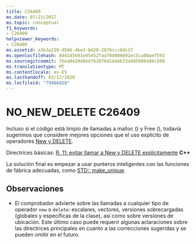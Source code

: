 ```yaml
---
title: C26409
ms.date: 07/21/2017
ms.topic: conceptual
f1_keywords:
- C26409
helpviewer_keywords:
- C26409
ms.assetid: a3b3a229-d566-4be3-bd28-2876ccc8dc37
ms.openlocfilehash: 8d4145691e95452faa70d086691ec5ca88aef593
ms.sourcegitcommit: 7bea0420d0e476287641edeb33a9d5689a98cb98
ms.translationtype: MT
ms.contentlocale: es-ES
ms.lasthandoff: 02/17/2020
ms.locfileid: "79466818"
---
```

# <a name="c26409-no_new_delete"></a>NO_NEW_DELETE C26409

Incluso si el código está limpio de llamadas a malloc () y Free (), todavía sugerimos que considere mejores opciones que el uso explícito de operadores [New y DELETE](/cpp/cpp/new-and-delete-operators).

  Directrices básicas: [R. 11: evitar llamar a New y DELETE explícitamente](https://isocpp.github.io/CppCoreGuidelines/CppCoreGuidelines#r11-avoid-calling-new-and-delete-explicitly) **C++**

La solución final es empezar a usar punteros inteligentes con las funciones de fábrica adecuadas, como [STD:: make_unique](/cpp/standard-library/memory-functions#make_unique).

## <a name="remarks"></a>Observaciones

- El comprobador advierte sobre las llamadas a cualquier tipo de operador `new` o `delete`: escalares, vectores, versiones sobrecargadas (globales y específicas de la clase), así como sobre versiones de ubicación. Este último caso puede requerir algunas aclaraciones sobre las directrices principales en cuanto a las correcciones sugeridas y se pueden omitir en el futuro.
